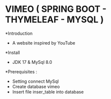  # VIMEO ( SPRING BOOT - THYMELEAF - MYSQL )
 
 *Introduction 
 - A website inspired by YouTube
 
 *Install 
 - JDK 17 & MySql 8.0
 
 *Prerequisites :
 
- Setting connect MySql
- Create database vimeo
- Insert file inser_table into database



